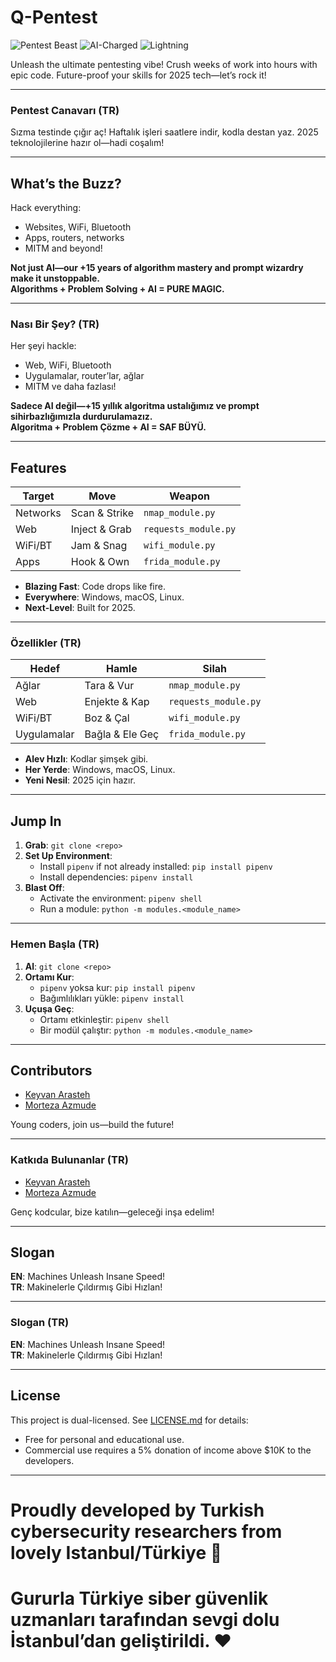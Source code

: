 # Q-Pentest

![Pentest Beast](https://img.shields.io/badge/Pentest-Beast-brightgreen) ![AI-Charged](https://img.shields.io/badge/AI-Charged-blue) ![Lightning](https://img.shields.io/badge/Speed-Lightning-red)

Unleash the ultimate pentesting vibe! Crush weeks of work into hours with epic code. Future-proof your skills for 2025 tech—let’s rock it!

---
### Pentest Canavarı (TR)
Sızma testinde çığır aç! Haftalık işleri saatlere indir, kodla destan yaz. 2025 teknolojilerine hazır ol—hadi coşalım!

---

## What’s the Buzz?

Hack everything:
- Websites, WiFi, Bluetooth
- Apps, routers, networks
- MITM and beyond!

**Not just AI—our +15 years of algorithm mastery and prompt wizardry make it unstoppable.**  
**Algorithms + Problem Solving + AI = PURE MAGIC.**

---
### Nası Bir Şey? (TR)
Her şeyi hackle:
- Web, WiFi, Bluetooth
- Uygulamalar, router’lar, ağlar
- MITM ve daha fazlası!

**Sadece AI değil—+15 yıllık algoritma ustalığımız ve prompt sihirbazlığımızla durdurulamazız.**  
**Algoritma + Problem Çözme + AI = SAF BÜYÜ.**

---

## Features

| **Target**   | **Move**         | **Weapon**         |
|--------------|------------------|--------------------|
| Networks     | Scan & Strike    | `nmap_module.py`   |
| Web          | Inject & Grab    | `requests_module.py` |
| WiFi/BT      | Jam & Snag       | `wifi_module.py`   |
| Apps         | Hook & Own       | `frida_module.py`  |

- **Blazing Fast**: Code drops like fire.
- **Everywhere**: Windows, macOS, Linux.
- **Next-Level**: Built for 2025.

---
### Özellikler (TR)
| **Hedef**    | **Hamle**        | **Silah**          |
|--------------|------------------|--------------------|
| Ağlar        | Tara & Vur       | `nmap_module.py`   |
| Web          | Enjekte & Kap    | `requests_module.py` |
| WiFi/BT      | Boz & Çal        | `wifi_module.py`   |
| Uygulamalar  | Bağla & Ele Geç  | `frida_module.py`  |

- **Alev Hızlı**: Kodlar şimşek gibi.
- **Her Yerde**: Windows, macOS, Linux.
- **Yeni Nesil**: 2025 için hazır.

---

## Jump In

1. **Grab**: `git clone <repo>`
2. **Set Up Environment**:  
   - Install `pipenv` if not already installed: `pip install pipenv`
   - Install dependencies: `pipenv install`
3. **Blast Off**:  
   - Activate the environment: `pipenv shell`
   - Run a module: `python -m modules.<module_name>`

---
### Hemen Başla (TR)
1. **Al**: `git clone <repo>`
2. **Ortamı Kur**:  
   - `pipenv` yoksa kur: `pip install pipenv`
   - Bağımlılıkları yükle: `pipenv install`
3. **Uçuşa Geç**:  
   - Ortamı etkinleştir: `pipenv shell`
   - Bir modül çalıştır: `python -m modules.<module_name>`

---

## Contributors

- [Keyvan Arasteh](https://github.com/keyvanarasteh)  
- [Morteza Azmude](https://github.com/mrrtzz)  

Young coders, join us—build the future!

---
### Katkıda Bulunanlar (TR)
- [Keyvan Arasteh](https://github.com/keyvanarasteh)  
- [Morteza Azmude](https://github.com/mrrtzz)  

Genç kodcular, bize katılın—geleceği inşa edelim!

---

## Slogan

**EN**: Machines Unleash Insane Speed!  
**TR**: Makinelerle Çıldırmış Gibi Hızlan!

---
### Slogan (TR)
**EN**: Machines Unleash Insane Speed!  
**TR**: Makinelerle Çıldırmış Gibi Hızlan!

---

## License

This project is dual-licensed. See [LICENSE.md](LICENSE.md) for details:
- Free for personal and educational use.
- Commercial use requires a 5% donation of income above $10K to the developers.

---

# Proudly developed by Turkish cybersecurity researchers from lovely Istanbul/Türkiye 🌟  
# Gururla Türkiye siber güvenlik uzmanları tarafından sevgi dolu İstanbul’dan geliştirildi. ❤️